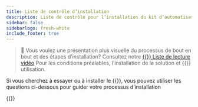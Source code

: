 ```yaml
---
title: Liste de contrôle d’installation
description: Liste de contrôle pour l’installation du kit d’automatisation
sidebar: false
sidebarlogo: fresh-white
include_footer: true
---
```

> 🎥 Vous voulez une présentation plus visuelle du processus de bout en bout et des étapes d’installation? Consultez notre <a href='https://www.youtube.com/playlist?list=PLi9EhCY4z99VlRg4j7D1Or6XfXbUcEWZy' target='_blank'>{{<product-name>}} Liste de lecture vidéo</a> Pour les conditions préalables, l’installation de la solution et {{<product-name>}} utilisation.

Si vous cherchez à essayer ou à installer le {{<product-name>}}, vous pouvez utiliser les questions ci-dessous pour guider votre processus d’installation

{{<questions name="/get-started/install-checklist.json" completed="Thank you for completing install checklist" showNavigationButtons=false >}}
